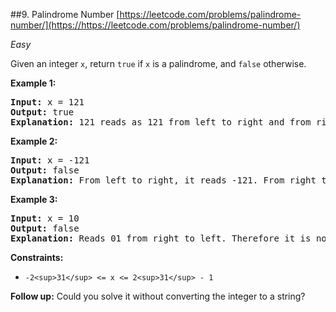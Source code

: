 ##9. Palindrome Number
[https://leetcode.com/problems/palindrome-number/](https://https://leetcode.com/problems/palindrome-number/)

*Easy*

Given an integer `x`, return `true` if `x` is a palindrome, and `false` otherwise.

**Example 1:**

<pre><strong>Input:</strong> x = 121
<strong>Output:</strong> true
<strong>Explanation:</strong> 121 reads as 121 from left to right and from right to left.
</pre>

**Example 2:**

<pre><strong>Input:</strong> x = -121
<strong>Output:</strong> false
<strong>Explanation:</strong> From left to right, it reads -121. From right to left, it becomes 121-. Therefore it is not a palindrome.
</pre>

**Example 3:**

<pre><strong>Input:</strong> x = 10
<strong>Output:</strong> false
<strong>Explanation:</strong> Reads 01 from right to left. Therefore it is not a palindrome.
</pre>

**Constraints:**

* `-2<sup>31</sup> <= x <= 2<sup>31</sup> - 1`

**Follow up:** Could you solve it without converting the integer to a string?
